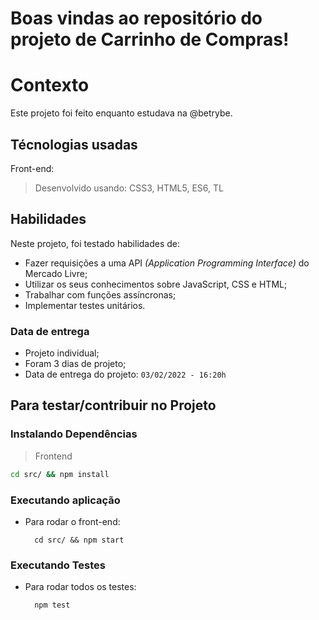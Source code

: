 # Boas vindas ao repositório do projeto de Carrinho de Compras!
# Contexto
Este projeto foi feito enquanto estudava na @betrybe.

## Técnologias usadas

Front-end:
> Desenvolvido usando: CSS3, HTML5, ES6, TL
## Habilidades

Neste projeto, foi testado habilidades de:

- Fazer requisições a uma API *(Application Programming Interface)* do Mercado Livre;
- Utilizar os seus conhecimentos sobre JavaScript, CSS e HTML;
- Trabalhar com funções assíncronas;
- Implementar testes unitários.

### Data de entrega

- Projeto individual;
- Foram 3 dias de projeto;
- Data de entrega do projeto: `03/02/2022 - 16:20h`

## Para testar/contribuir no Projeto

### Instalando Dependências

> Frontend
```bash
cd src/ && npm install
``` 
### Executando aplicação

* Para rodar o front-end:

  ```
    cd src/ && npm start
  ```

### Executando Testes

* Para rodar todos os testes:

  ```
    npm test
  ```
